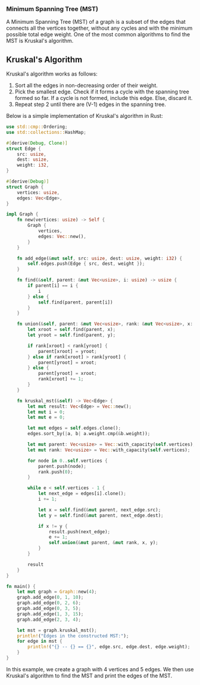 ### Minimum Spanning Tree (MST)

A Minimum Spanning Tree (MST) of a graph is a subset of the edges that connects all the vertices together, without any cycles and with the minimum possible total edge weight. One of the most common algorithms to find the MST is Kruskal's algorithm.

## Kruskal's Algorithm

Kruskal's algorithm works as follows:
1. Sort all the edges in non-decreasing order of their weight.
2. Pick the smallest edge. Check if it forms a cycle with the spanning tree formed so far. If a cycle is not formed, include this edge. Else, discard it.
3. Repeat step 2 until there are (V-1) edges in the spanning tree.

Below is a simple implementation of Kruskal's algorithm in Rust:

```rust
use std::cmp::Ordering;
use std::collections::HashMap;

#[derive(Debug, Clone)]
struct Edge {
    src: usize,
    dest: usize,
    weight: i32,
}

#[derive(Debug)]
struct Graph {
    vertices: usize,
    edges: Vec<Edge>,
}

impl Graph {
    fn new(vertices: usize) -> Self {
        Graph {
            vertices,
            edges: Vec::new(),
        }
    }

    fn add_edge(&mut self, src: usize, dest: usize, weight: i32) {
        self.edges.push(Edge { src, dest, weight });
    }

    fn find(&self, parent: &mut Vec<usize>, i: usize) -> usize {
        if parent[i] == i {
            i
        } else {
            self.find(parent, parent[i])
        }
    }

    fn union(&self, parent: &mut Vec<usize>, rank: &mut Vec<usize>, x: usize, y: usize) {
        let xroot = self.find(parent, x);
        let yroot = self.find(parent, y);

        if rank[xroot] < rank[yroot] {
            parent[xroot] = yroot;
        } else if rank[xroot] > rank[yroot] {
            parent[yroot] = xroot;
        } else {
            parent[yroot] = xroot;
            rank[xroot] += 1;
        }
    }

    fn kruskal_mst(&self) -> Vec<Edge> {
        let mut result: Vec<Edge> = Vec::new();
        let mut i = 0;
        let mut e = 0;

        let mut edges = self.edges.clone();
        edges.sort_by(|a, b| a.weight.cmp(&b.weight));

        let mut parent: Vec<usize> = Vec::with_capacity(self.vertices);
        let mut rank: Vec<usize> = Vec::with_capacity(self.vertices);

        for node in 0..self.vertices {
            parent.push(node);
            rank.push(0);
        }

        while e < self.vertices - 1 {
            let next_edge = edges[i].clone();
            i += 1;

            let x = self.find(&mut parent, next_edge.src);
            let y = self.find(&mut parent, next_edge.dest);

            if x != y {
                result.push(next_edge);
                e += 1;
                self.union(&mut parent, &mut rank, x, y);
            }
        }

        result
    }
}

fn main() {
    let mut graph = Graph::new(4);
    graph.add_edge(0, 1, 10);
    graph.add_edge(0, 2, 6);
    graph.add_edge(0, 3, 5);
    graph.add_edge(1, 3, 15);
    graph.add_edge(2, 3, 4);

    let mst = graph.kruskal_mst();
    println!("Edges in the constructed MST:");
    for edge in mst {
        println!("{} -- {} == {}", edge.src, edge.dest, edge.weight);
    }
}
```

In this example, we create a graph with 4 vertices and 5 edges. We then use Kruskal's algorithm to find the MST and print the edges of the MST.